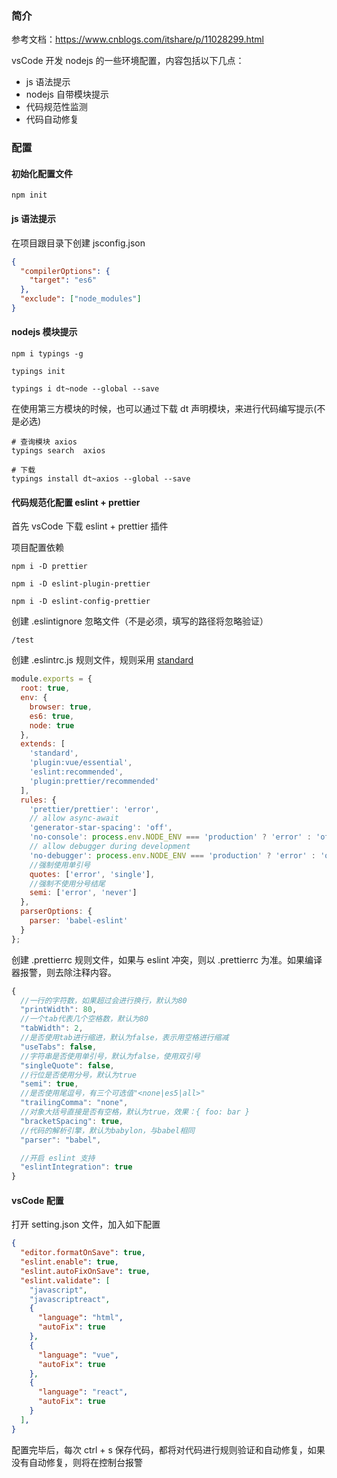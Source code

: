 ### 简介
参考文档：https://www.cnblogs.com/itshare/p/11028299.html

vsCode 开发 nodejs 的一些环境配置，内容包括以下几点：
- js 语法提示
- nodejs 自带模块提示
- 代码规范性监测
- 代码自动修复

### 配置
#### 初始化配置文件
```shell
npm init
```

#### js 语法提示
在项目跟目录下创建 jsconfig.json
```json
{
  "compilerOptions": {
    "target": "es6"
  },
  "exclude": ["node_modules"]
}
```

#### nodejs 模块提示
```shell
npm i typings -g

typings init

typings i dt~node --global --save
```

在使用第三方模块的时候，也可以通过下载 dt 声明模块，来进行代码编写提示(不是必选)
```shell
# 查询模块 axios
typings search  axios

# 下载
typings install dt~axios --global --save
```

#### 代码规范化配置 eslint + prettier
首先 vsCode 下载  eslint + prettier 插件

项目配置依赖
```shell
npm i -D prettier

npm i -D eslint-plugin-prettier

npm i -D eslint-config-prettier
```

创建 .eslintignore 忽略文件（不是必须，填写的路径将忽略验证）
```
/test
```

创建 .eslintrc.js 规则文件，规则采用 [standard](https://standardjs.com/readme-zhcn.html)
```js
module.exports = {
  root: true,
  env: {
    browser: true,
    es6: true,
    node: true
  },
  extends: [
    'standard',
    'plugin:vue/essential',
    'eslint:recommended',
    'plugin:prettier/recommended'
  ],
  rules: {
    'prettier/prettier': 'error',
    // allow async-await
    'generator-star-spacing': 'off',
    'no-console': process.env.NODE_ENV === 'production' ? 'error' : 'off',
    // allow debugger during development
    'no-debugger': process.env.NODE_ENV === 'production' ? 'error' : 'off',
    //强制使用单引号
    quotes: ['error', 'single'],
    //强制不使用分号结尾
    semi: ['error', 'never']
  },
  parserOptions: {
    parser: 'babel-eslint'
  }
};
```

创建 .prettierrc 规则文件，如果与 eslint 冲突，则以 .prettierrc 为准。如果编译器报警，则去除注释内容。
```js
{
  //一行的字符数，如果超过会进行换行，默认为80
  "printWidth": 80, 
  //一个tab代表几个空格数，默认为80
  "tabWidth": 2, 
  //是否使用tab进行缩进，默认为false，表示用空格进行缩减
  "useTabs": false, 
  //字符串是否使用单引号，默认为false，使用双引号
  "singleQuote": false, 
  //行位是否使用分号，默认为true
  "semi": true, 
  //是否使用尾逗号，有三个可选值"<none|es5|all>"
  "trailingComma": "none", 
  //对象大括号直接是否有空格，默认为true，效果：{ foo: bar }
  "bracketSpacing": true, 
  //代码的解析引擎，默认为babylon，与babel相同
  "parser": "babel", 

  //开启 eslint 支持
  "eslintIntegration": true
}
```

#### vsCode 配置
打开 setting.json 文件，加入如下配置
```json
{
  "editor.formatOnSave": true,
  "eslint.enable": true,
  "eslint.autoFixOnSave": true,
  "eslint.validate": [
    "javascript",
    "javascriptreact",
    {
      "language": "html",
      "autoFix": true
    },
    {
      "language": "vue",
      "autoFix": true
    },
    {
      "language": "react",
      "autoFix": true
    }
  ],
}
```

配置完毕后，每次 ctrl + s 保存代码，都将对代码进行规则验证和自动修复，如果没有自动修复，则将在控制台报警